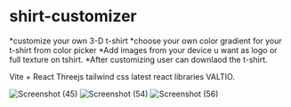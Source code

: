 # shirt-customizer

*customize your own 3-D t-shirt
*choose your own color gradient for your t-shirt from color picker
*Add images from your device u want as logo or full texture on tshirt.
*After customizing user can downlaod the t-shirt.

Vite + React
Threejs
tailwind css
latest react libraries VALTIO.

![Screenshot (45)](https://github.com/jchamoli182/shirt-customizer/assets/110778782/2090ed8b-8b18-48d2-8aae-9ed135888908)
![Screenshot (54)](https://github.com/jchamoli182/shirt-customizer/assets/110778782/ee007c9f-16af-42ca-adde-148fc7b92401)
![Screenshot (56)](https://github.com/jchamoli182/shirt-customizer/assets/110778782/dd5438d0-07a1-4fa7-80ae-688216e56fd1)

